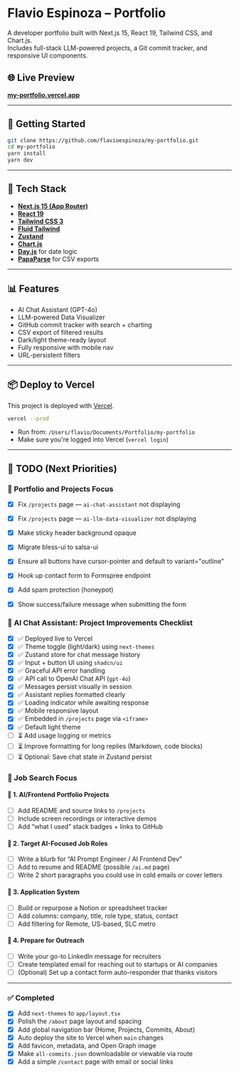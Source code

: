 # Flavio Espinoza – Portfolio

A developer portfolio built with Next.js 15, React 19, Tailwind CSS, and Chart.js.  
Includes full-stack LLM-powered projects, a Git commit tracker, and responsive UI components.

## 🌐 Live Preview

**[my-portfolio.vercel.app](https://my-portfolio-lt8gin5a0-flavio-espinozas-projects.vercel.app)**

---

## 🚀 Getting Started

```bash
git clone https://github.com/flavioespinoza/my-portfolio.git
cd my-portfolio
yarn install
yarn dev
```

---

## 🧰 Tech Stack

- **[Next.js 15 (App Router)](https://nextjs.org/docs/app)**
- **[React 19](https://react.dev)**
- **[Tailwind CSS 3](https://tailwindcss.com)**
- **[Fluid Tailwind](https://fluid.tw/#basic-usage)**
- **[Zustand](https://zustand-demo.pmnd.rs)**
- **[Chart.js](https://www.chartjs.org)**
- **[Day.js](https://day.js.org)** for date logic
- **[PapaParse](https://www.papaparse.com)** for CSV exports

---

## 📊 Features

- AI Chat Assistant (GPT-4o)
- LLM-powered Data Visualizer
- GitHub commit tracker with search + charting
- CSV export of filtered results
- Dark/light theme-ready layout
- Fully responsive with mobile nav
- URL-persistent filters

---

## 📦 Deploy to Vercel

This project is deployed with [Vercel](https://vercel.com/).

```bash
vercel --prod
```

- Run from: `/Users/flavio/Documents/Portfolio/my-portfolio`
- Make sure you're logged into Vercel (`vercel login`)

---

## 🔧 TODO (Next Priorities)

### 🧠 Portfolio and Projects Focus

- [x] Fix `/projects` page — `ai-chat-assistant` not displaying
- [x] Fix `/projects` page — `ai-llm-data-visualizer` not displaying

- [x] Make sticky header background opaque
- [x] Migrate bless-ui to salsa-ui
- [x] Ensure all buttons have cursor-pointer and default to variant="outline"

- [x] Hook up contact form to Formspree endpoint
- [x] Add spam protection (honeypot)
- [x] Show success/failure message when submitting the form

### 🤖 AI Chat Assistant: Project Improvements Checklist

- [x] ✅ Deployed live to Vercel
- [x] ✅ Theme toggle (light/dark) using `next-themes`
- [x] ✅ Zustand store for chat message history
- [x] ✅ Input + button UI using `shadcn/ui`
- [x] ✅ Graceful API error handling
- [x] ✅ API call to OpenAI Chat API (`gpt-4o`)
- [x] ✅ Messages persist visually in session
- [x] ✅ Assistant replies formatted clearly
- [x] ✅ Loading indicator while awaiting response
- [x] ✅ Mobile responsive layout
- [x] ✅ Embedded in `/projects` page via `<iframe>`
- [x] ✅ Default light theme
- [ ] ⏳ Add usage logging or metrics
- [ ] ⏳ Improve formatting for long replies (Markdown, code blocks)
- [ ] ⏳ Optional: Save chat state in Zustand persist

### 🧠 Job Search Focus

#### 📂 1. AI/Frontend Portfolio Projects

- [ ] Add README and source links to `/projects`
- [ ] Include screen recordings or interactive demos
- [ ] Add “what I used” stack badges + links to GitHub

#### 🧠 2. Target AI-Focused Job Roles

- [ ] Write a blurb for “AI Prompt Engineer / AI Frontend Dev”
- [ ] Add to resume and README (possible `/ai.md` page)
- [ ] Write 2 short paragraphs you could use in cold emails or cover letters

#### 💼 3. Application System

- [ ] Build or repurpose a Notion or spreadsheet tracker
- [ ] Add columns: company, title, role type, status, contact
- [ ] Add filtering for Remote, US-based, SLC metro

#### 📝 4. Prepare for Outreach

- [ ] Write your go-to LinkedIn message for recruiters
- [ ] Create templated email for reaching out to startups or AI companies
- [ ] (Optional) Set up a contact form auto-responder that thanks visitors

---

### ✅ Completed

- [x] Add `next-themes` to `app/layout.tsx`
- [x] Polish the `/about` page layout and spacing
- [x] Add global navigation bar (Home, Projects, Commits, About)
- [x] Auto deploy the site to Vercel when `main` changes
- [x] Add favicon, metadata, and Open Graph image
- [x] Make `all-commits.json` downloadable or viewable via route
- [x] Add a simple `/contact` page with email or social links
